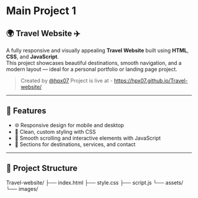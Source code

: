 <h1>Main Project 1</h1>


<h2> 🌍 Travel Website ✈️ </h2>

A fully responsive and visually appealing **Travel Website** built using **HTML**, **CSS**, and **JavaScript**.  
This project showcases beautiful destinations, smooth navigation, and a modern layout — ideal for a personal portfolio or landing page project.

> Created by [@hpx07](https://github.com/hpx07)
> Project is live at - https://hpx07.github.io/Travel-website/
---

## 🚀 Features

- 🌐 Responsive design for mobile and desktop
- 🎨 Clean, custom styling with CSS
- 🧭 Smooth scrolling and interactive elements with JavaScript
- 📸 Sections for destinations, services, and contact

---

## 📂 Project Structure

Travel-website/
├── index.html
├── style.css
├── script.js
└── assets/
└── images/
